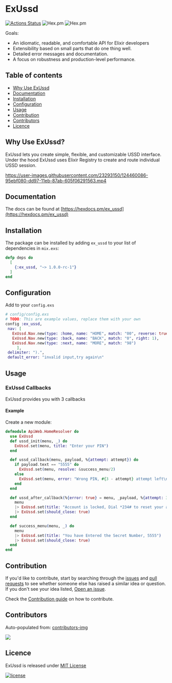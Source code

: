 # ExUssd

[![Actions Status](https://github.com/beamkenya/ex_ussd/workflows/Elixir%20CI/badge.svg)](https://github.com/beamkenya/ex_ussd/actions) ![Hex.pm](https://img.shields.io/hexpm/v/ex_ussd) ![Hex.pm](https://img.shields.io/hexpm/dt/ex_ussd)

Goals:

- An idiomatic, readable, and comfortable API for Elixir developers
- Extensibility based on small parts that do one thing well.
- Detailed error messages and documentation.
- A focus on robustness and production-level performance.

## Table of contents

- [Why Use ExUssd](#why-use-exussd)
- [Documentation](#documentation)
- [Installation](#installation)
- [Configuration](#configuration)
- [Usage](#usage)
- [Contribution](#contribution)
- [Contributors](#contributors)
- [Licence](#licence)

## Why Use ExUssd?

 ExUssd lets you create simple, flexible, and customizable USSD interface.
 Under the hood ExUssd uses Elixir Registry to create and route individual USSD session.

https://user-images.githubusercontent.com/23293150/124460086-95ebf080-dd97-11eb-87ab-605f06291563.mp4

## Documentation

The docs can be found at [https://hexdocs.pm/ex_ussd](https://hexdocs.pm/ex_ussd)

## Installation

The package can be installed
by adding `ex_ussd` to your list of dependencies in `mix.exs`:

```elixir
defp deps do
  [
    {:ex_ussd, "~> 1.0.0-rc-1"}
  ]
end
```

## Configuration

Add to your `config.exs`

 ```elixir
# config/config.exs
# TODO: This are example values, replace them with your own
config :ex_ussd,
  nav: [
    ExUssd.Nav.new(type: :home, name: "HOME", match: "00", reverse: true, orientation: :vertical),
    ExUssd.Nav.new(type: :back, name: "BACK", match: "0", right: 1),
    ExUssd.Nav.new(type: :next, name: "MORE", match: "98")
      ],
  delimiter: ").",
  default_error: "invalid input,try again\n"
```

## Usage

### ExUssd Callbacks

ExUssd provides you with 3 callbacks

#### Example

Create a new module:

```elixir
defmodule ApiWeb.HomeResolver do
  use ExUssd
  def ussd_init(menu, _) do
    ExUssd.set(menu, title: "Enter your PIN")
  end

  def ussd_callback(menu, payload, %{attempt: attempt}) do
    if payload.text == "5555" do
      ExUssd.set(menu, resolve: &success_menu/2)
    else
      ExUssd.set(menu, error: "Wrong PIN, #{3 - attempt} attempt left\n")
    end
  end

  def ussd_after_callback(%{error: true} = menu, _payload, %{attempt: 3}) do
    menu
    |> ExUssd.set(title: "Account is locked, Dial *234# to reset your account")
    |> ExUssd.set(should_close: true)
  end

  def success_menu(menu, _) do
    menu
    |> ExUssd.set(title: "You have Entered the Secret Number, 5555")
    |> ExUssd.set(should_close: true)
  end
end
```

## Contribution

If you'd like to contribute, start by searching through the [issues](https://github.com/beamkenya/ex_ussd/issues) and [pull requests](https://github.com/beamkenya/ex_ussd/pulls) to see whether someone else has raised a similar idea or question.
If you don't see your idea listed, [Open an issue](https://github.com/beamkenya/ex_ussd/issues).

Check the [Contribution guide](contributing.md) on how to contribute.

## Contributors

Auto-populated from:
[contributors-img](https://contributors-img.firebaseapp.com/image?repo=beamkenya/ex_ussd)

<a href="https://github.com/beamkenya/ex_pesa/graphs/contributors">
  <img src="https://contributors-img.firebaseapp.com/image?repo=beamkenya/ex_ussd" />
</a>

## Licence

ExUssd is released under [MIT License](https://github.com/appcues/exsentry/blob/master/LICENSE.txt)

[![license](https://img.shields.io/github/license/mashape/apistatus.svg?style=for-the-badge)](#)
